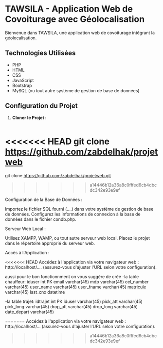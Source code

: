 # TAWSILA - Application Web de Covoiturage avec Géolocalisation

Bienvenue dans TAWSILA, une application web de covoiturage intégrant la géolocalisation. 

## Technologies Utilisées

- PHP
- HTML
- CSS
- JavaScript
- Bootstrap
- MySQL (ou tout autre système de gestion de base de données)

## Configuration du Projet

1. **Cloner le Projet :**
   ```bash
<<<<<<< HEAD
   git clone https://github.com/zabdelhak/projetweb
=======
   git clone https://github.com/zabdelhak/projetweb.git
>>>>>>> a14446b12a36a8c0fffed6cb4dbcdc342e93e9ef

Configuration de la Base de Données :

Importez le fichier SQL fourni (....) dans votre système de gestion de base de données.
Configurez les informations de connexion à la base de données dans le fichier condb.php.

Serveur Web Local :

Utilisez XAMPP, WAMP, ou tout autre serveur web local.
Placez le projet dans le répertoire approprié du serveur web.

Accès à l'Application :

<<<<<<< HEAD
Accédez à l'application via votre navigateur web : http://localhost/.... (assurez-vous d'ajuster l'URL selon votre configuration).
 
aussi pour le bon fonctionnment on vous suggére de créé
-la table  chauffeur:
iduser int PK 
email varchar(45) 
mdp varchar(45) 
cel_number varchar(45) 
user_name varchar(45) 
user_fname varchar(45) 
matricule varchar(45) 
last_cnx datetime 

-la table  trajet:
idtrajet int PK 
iduser varchar(45) 
pick_att varchar(45) 
pick_long varchar(45) 
drop_att varchar(45) 
drop_long varchar(45) 
date_depart varchar(45)

=======
Accédez à l'application via votre navigateur web : http://localhost/... (assurez-vous d'ajuster l'URL selon votre configuration).
>>>>>>> a14446b12a36a8c0fffed6cb4dbcdc342e93e9ef
